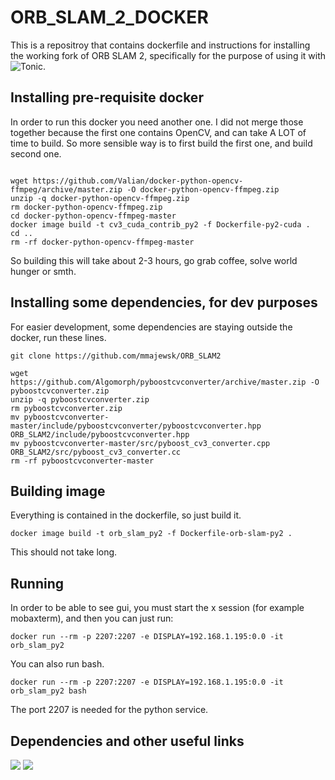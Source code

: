 # ORB_SLAM_2_DOCKER	

This is a repositroy that contains dockerfile and instructions for installing the working fork of ORB SLAM 2, 
specifically for the purpose of using it with ![Tonic](https://github.com/mmajewsk/Tonic).

## Installing pre-requisite docker

In order to run this docker you need another one. I did not merge those together because the first one contains OpenCV, and can take A LOT of time to build.
So more sensible way is to first build the first one, and build second one.

```

wget https://github.com/Valian/docker-python-opencv-ffmpeg/archive/master.zip -O docker-python-opencv-ffmpeg.zip
unzip -q docker-python-opencv-ffmpeg.zip
rm docker-python-opencv-ffmpeg.zip
cd docker-python-opencv-ffmpeg-master
docker image build -t cv3_cuda_contrib_py2 -f Dockerfile-py2-cuda .
cd ..
rm -rf docker-python-opencv-ffmpeg-master
```

So building this will take about 2-3 hours, go grab coffee, solve world hunger or smth.


## Installing some dependencies, for dev purposes

For easier development, some dependencies are staying outside the docker, run these lines.

```
git clone https://github.com/mmajewsk/ORB_SLAM2
```

```
wget https://github.com/Algomorph/pyboostcvconverter/archive/master.zip -O pyboostcvconverter.zip
unzip -q pyboostcvconverter.zip
rm pyboostcvconverter.zip
mv pyboostcvconverter-master/include/pyboostcvconverter/pyboostcvconverter.hpp ORB_SLAM2/include/pyboostcvconverter.hpp
mv pyboostcvconverter-master/src/pyboost_cv3_converter.cpp ORB_SLAM2/src/pyboost_cv3_converter.cc
rm -rf pyboostcvconverter-master
```

## Building image

Everything is contained in the dockerfile, so just build it.

```
docker image build -t orb_slam_py2 -f Dockerfile-orb-slam-py2 .
```

This should not take long.

## Running

In order to be able to see gui, you must start the x session (for example mobaxterm), and then you can just run:


```
docker run --rm -p 2207:2207 -e DISPLAY=192.168.1.195:0.0 -it orb_slam_py2 
```

You can also run bash.

```
docker run --rm -p 2207:2207 -e DISPLAY=192.168.1.195:0.0 -it orb_slam_py2 bash
```

The port 2207 is needed for the python service.

## Dependencies and other useful links

![](https://github.com/Valian/docker-python-opencv-ffmpeg)
![](https://github.com/Algomorph/pyboostcvconverter)